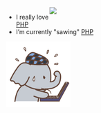 <img align="right" style = "width:80%" src="https://github-readme-stats.vercel.app/api?username=VanLin444&theme=vision-friendly-dark&show_icons=true&hide_border=true&count_private=true" />

<p align="left">

- I really love [PHP](https://www.php.net/)
- I’m currently "sawing" [PHP](https://github.com/VanLin444/PHP24)

</p>

<img align="left" src="https://github.com/VanLin444/VanLin444/blob/main/elephant.gif" width="150px" />
